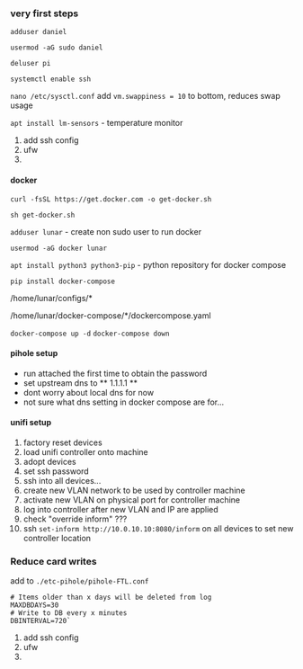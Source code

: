 ### very first steps ###

`adduser daniel`

`usermod -aG sudo daniel`

`deluser pi`

`systemctl enable ssh`

`nano /etc/sysctl.conf` add `vm.swappiness = 10` to bottom, reduces swap usage

`apt install lm-sensors` - temperature monitor

1) add ssh config
2) ufw
3) 




#### docker ####

`curl -fsSL https://get.docker.com -o get-docker.sh`

`sh get-docker.sh`

`adduser lunar` - create non sudo user  to run docker

`usermod -aG docker lunar`

`apt install python3 python3-pip` - python repository for docker compose

`pip install docker-compose`

/home/lunar/configs/*

/home/lunar/docker-compose/*/dockercompose.yaml

`docker-compose up -d` `docker-compose down`




#### pihole setup ####

- run attached the first time to obtain the password
- set upstream dns to ** 1.1.1.1 **
- dont worry about local dns for now
- not sure what dns setting in docker compose are for...

#### unifi setup ####

1) factory reset devices
2) load unifi controller onto machine
3) adopt devices 
4) set ssh password
5) ssh into all devices...
6) create new VLAN network to be used by controller machine
7) activate new VLAN on physical port for controller machine
8) log into controller after new VLAN and IP are applied
9) check "override inform" ???
10) ssh `set-inform http://10.0.10.10:8080/inform` on all devices to set new controller location


### Reduce card writes ###

add to `./etc-pihole/pihole-FTL.conf`

```
# Items older than x days will be deleted from log
MAXDBDAYS=30
# Write to DB every x minutes
DBINTERVAL=720`
```



1) add ssh config
2) ufw
3) 
